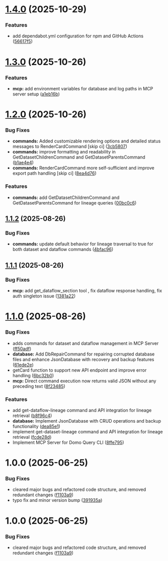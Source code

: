 # [1.4.0](https://github.com/jsade/domo-query-cli/compare/v1.3.0...v1.4.0) (2025-10-29)


### Features

* add dependabot.yml configuration for npm and GitHub Actions ([56617f5](https://github.com/jsade/domo-query-cli/commit/56617f5a1b06f65bffac7b189747b60a2b12aff8))

# [1.3.0](https://github.com/jsade/domo-query-cli/compare/v1.2.0...v1.3.0) (2025-10-26)


### Features

* **mcp:** add environment variables for database and log paths in MCP server setup ([a1eb16b](https://github.com/jsade/domo-query-cli/commit/a1eb16bbc31063bb536a7b9521813c5d796329f1))

# [1.2.0](https://github.com/jsade/domo-query-cli/compare/v1.1.2...v1.2.0) (2025-10-26)


### Bug Fixes

* **commands:** Added customizable rendering options and detailed status messages to RenderCardCommand [skip ci] ([3cb5807](https://github.com/jsade/domo-query-cli/commit/3cb580764f43d65b46f6fc0356364aa2d2239502))
* **commands:** improve formatting and readability in GetDatasetChildrenCommand and GetDatasetParentsCommand ([b1ae4e4](https://github.com/jsade/domo-query-cli/commit/b1ae4e43a233704dd421c78406315ad5a30befe8))
* **commands:** RenderCardCommand more self-sufficient and improve export path handling [skip ci] ([8ea4d76](https://github.com/jsade/domo-query-cli/commit/8ea4d76efc1e2c76a22536513aa75371fbc4f30d))


### Features

* **commands:** add GetDatasetChildrenCommand and GetDatasetParentsCommand for lineage queries ([00bc0c6](https://github.com/jsade/domo-query-cli/commit/00bc0c66a53b56a3e3d388812292a5a067abdacd))

## [1.1.2](https://github.com/jsade/domo-query-cli/compare/v1.1.1...v1.1.2) (2025-08-26)


### Bug Fixes

* **commands:** update default behavior for lineage traversal to true for both dataset and dataflow commands ([4bfac96](https://github.com/jsade/domo-query-cli/commit/4bfac960ce07e72f244169c096ee07fea309a6ff))

## [1.1.1](https://github.com/jsade/domo-query-cli/compare/v1.1.0...v1.1.1) (2025-08-26)


### Bug Fixes

* **mcp:** add get_dataflow_section tool , fix dataflow response handling, fix auth singleton issue ([1381a22](https://github.com/jsade/domo-query-cli/commit/1381a22fa253f40cc8e1dc1014b6a601d4c2719e))

# [1.1.0](https://github.com/jsade/domo-query-cli/compare/v1.0.0...v1.1.0) (2025-08-26)


### Bug Fixes

* adds commands for dataset and dataflow management in MCP Server ([ff50adf](https://github.com/jsade/domo-query-cli/commit/ff50adffc3e4a769ec2da468aea53a1b6bd4d6d4))
* **database:** Add DbRepairCommand for repairing corrupted database files and enhance JsonDatabase with recovery and backup features ([61ede2e](https://github.com/jsade/domo-query-cli/commit/61ede2ec30d99fb14b5755e7e9e555104c9c7723))
* getCard function to support new API endpoint and improve error handling ([6bc32b0](https://github.com/jsade/domo-query-cli/commit/6bc32b09f73ba90b81395f8b80c95ecb68bf85aa))
* **mcp:** Direct command execution now returns valid JSON without any preceding text ([8f23485](https://github.com/jsade/domo-query-cli/commit/8f2348562cb86d90c6cbfbb49e4e57cef409dac3))


### Features

* add get-dataflow-lineage command and API integration for lineage retrieval ([b8f96c4](https://github.com/jsade/domo-query-cli/commit/b8f96c481b7fe62e4f3e6758ecf71c7b903ca283))
* **database:** Implement JsonDatabase with CRUD operations and backup functionality ([dea85e1](https://github.com/jsade/domo-query-cli/commit/dea85e1faf3991ea252f694f013e348cbbeb1871))
* implement get-dataset-lineage command and API integration for lineage retrieval ([fcde28d](https://github.com/jsade/domo-query-cli/commit/fcde28dad9ec8499f224dd4881e57c67051bbcc3))
* Implement MCP Server for Domo Query CLI ([8ffe795](https://github.com/jsade/domo-query-cli/commit/8ffe795d40347943609cac769a13c11d454a3750))

# 1.0.0 (2025-06-25)


### Bug Fixes

* cleared major bugs and refactored code structure, and removed redundant changes ([f1103a9](https://github.com/jsade/domo-query-cli/commit/f1103a910db0beeb82572c5f82ac4063251f83a8))
* typo fix and minor version bump ([391935a](https://github.com/jsade/domo-query-cli/commit/391935adc555cb44d50b750a000702624da140b5))

# 1.0.0 (2025-06-25)


### Bug Fixes

* cleared major bugs and refactored code structure, and removed redundant changes ([f1103a9](https://github.com/jsade/domo-query-cli/commit/f1103a910db0beeb82572c5f82ac4063251f83a8))
